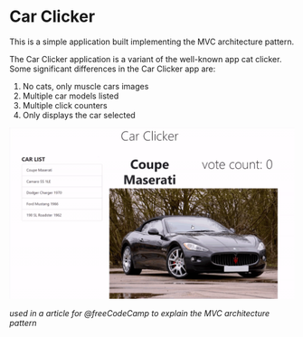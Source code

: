 # Car Clicker

This is a simple application built implementing the MVC architecture pattern.

The Car Clicker application is a variant of the well-known app cat clicker. Some significant differences in the Car Clicker app are:

1. No cats, only muscle cars images
2. Multiple car models listed
3. Multiple click counters
4. Only displays the car selected

![carClicker app](img/carClicker.gif)

_used in a article for @freeCodeCamp to explain the MVC architecture pattern_

